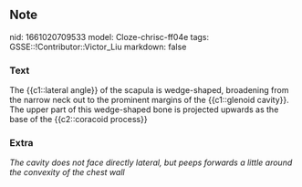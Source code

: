 ## Note
nid: 1661020709533
model: Cloze-chrisc-ff04e
tags: GSSE::!Contributor::Victor_Liu
markdown: false

### Text
The {{c1::lateral angle}} of the scapula is wedge-shaped,
<span style="color: var(--field-fg); background:
var(--field-bg);">broadening from the narrow neck out to the
prominent margins of the {{c1::glenoid cavity}}. The upper part of
this</span> <span style="color: var(--field-fg); background: 
 var(--field-bg);">wedge-shaped bone is projected upwards as the
base of the {{c2::coracoid process}}</span>

### Extra
<i>The cavity does not face directly lateral, but peeps forwards a
little around the convexity of the chest wall</i>
